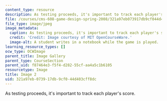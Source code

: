 ```yaml
---
content_type: resource
description: As testing proceeds, it's important to track each player's score.
file: /courses/cms-608-game-design-spring-2008/321a97eb073917db9cf044d403cff8dc_02.jpg
file_type: image/jpeg
image_metadata:
  caption: As testing proceeds, it's important to track each player's score.
  credit: 'Credit: Image courtesy of MIT OpenCourseWare.'
  image-alt: A student writes in a notebook while the game is played.
learning_resource_types: []
ocw_type: OCWImage
parent_title: Image Gallery
parent_type: CourseSection
parent_uid: f87464e3-f5f4-d282-55cf-aa4a5c1b6105
resourcetype: Image
title: Image 2
uid: 321a97eb-0739-17db-9cf0-44d403cff8dc
---
```

As testing proceeds, it's important to track each player's score.

